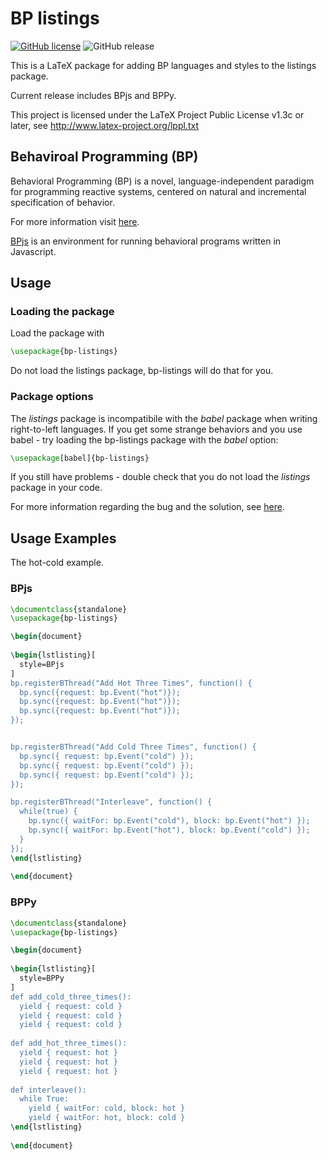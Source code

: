 # BP listings

[![GitHub license](https://img.shields.io/badge/license-LLPL--1.3c-blue)](https://github.com/bThink-BGU/Papers-Latex-BP-Listings/blob/master/LICENSE)
![GitHub release](https://img.shields.io/github/release/bThink-BGU/Papers-Latex-BP-Listings)

This is a LaTeX package for adding BP languages and styles to the listings package.

Current release includes BPjs and BPPy.

This project is licensed under the LaTeX Project Public License v1.3c or later, see http://www.latex-project.org/lppl.txt

## Behaviroal Programming (BP)
Behavioral Programming (BP) is a novel, language-independent paradigm for programming reactive systems, centered on natural and incremental specification of behavior.

For more information visit [here](https://m-cacm.acm.org/magazines/2012/7/151241-behavioral-programming/fulltext).

[BPjs](https://github.com/bThink-BGU/BPjs) is an environment for running behavioral programs written in Javascript.

## Usage
### Loading the package
Load the package with 
```latex
\usepackage{bp-listings}
```
Do not load the listings package, bp-listings will do that for you.

### Package options
The *listings* package is incompatibile with the *babel* package when writing right-to-left languages.
If you get some strange behaviors and you use babel - try loading the bp-listings package with the *babel* option:
```latex
\usepackage[babel]{bp-listings}
```
If you still have problems - double check that you do not load the *listings* package in your code.

For more information regarding the bug and the solution, see [here](https://tex.stackexchange.com/questions/454720/babel-with-hebrew-and-listings-conflicts-makes-the-listings-look-weird).

## Usage Examples
The hot-cold example.
### BPjs
```latex
\documentclass{standalone}
\usepackage{bp-listings}

\begin{document}
	
\begin{lstlisting}[
  style=BPjs
]
bp.registerBThread("Add Hot Three Times", function() {
  bp.sync({request: bp.Event("hot")});
  bp.sync({request: bp.Event("hot")});
  bp.sync({request: bp.Event("hot")});
});


bp.registerBThread("Add Cold Three Times", function() {
  bp.sync({ request: bp.Event("cold") });
  bp.sync({ request: bp.Event("cold") });
  bp.sync({ request: bp.Event("cold") });
});

bp.registerBThread("Interleave", function() {
  while(true) {
    bp.sync({ waitFor: bp.Event("cold"), block: bp.Event("hot") });
    bp.sync({ waitFor: bp.Event("hot"), block: bp.Event("cold") });
  }
});
\end{lstlisting}
	
\end{document}
```

### BPPy
```latex
\documentclass{standalone}
\usepackage{bp-listings}

\begin{document}
	
\begin{lstlisting}[
  style=BPPy
]
def add_cold_three_times():
  yield { request: cold }
  yield { request: cold }
  yield { request: cold }
  
def add_hot_three_times():
  yield { request: hot }
  yield { request: hot }
  yield { request: hot }
  
def interleave():
  while True:
    yield { waitFor: cold, block: hot }
    yield { waitFor: hot, block: cold }
\end{lstlisting}
	
\end{document}
```
